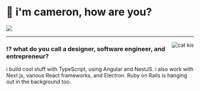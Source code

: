 <h1>👋 i'm cameron, how are you?</h1>
<img src="https://skillicons.dev/icons?i=angular,tailwind,nestjs,prisma,cloudflare,docker,express,ts,py,lua,mongodb,mysql,nextjs,nodejs,react,redis,svelte,workers,go&perline=31"/>
<hr/>

<img align="right" src="https://64.media.tumblr.com/f3605f059fddff4d608152d00055b9d5/tumblr_oe2fe1mihd1vdlvpao1_400.gif" alt="cat kis"/>
<h3>⁉️ what do you call a designer, software engineer, and entrepreneur?</h3>

i build cool stuff with TypeScript, using Angular and NestJS. i also work with Next.js, various React frameworks, and Electron. Ruby on Rails is hanging out in the background too.

